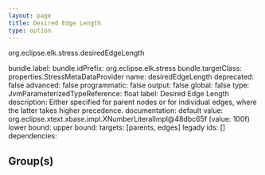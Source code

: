 ```yaml
---
layout: page
title: Desired Edge Length
type: option
---
```

org.eclipse.elk.stress.desiredEdgeLength

bundle.label: 
bundle.idPrefix: org.eclipse.elk.stress
bundle.targetClass: properties.StressMetaDataProvider
name: desiredEdgeLength
deprecated: false
advanced: false
programmatic: false
output: false
global: false
type: JvmParameterizedTypeReference: float
label: Desired Edge Length
description: Either specified for parent nodes or for individual edges, 
        where the latter takes higher precedence.
documentation: 
default value: org.eclipse.xtext.xbase.impl.XNumberLiteralImpl@48dbc65f (value: 100f)
lower bound: 
upper bound: 
targets: [parents, edges]
legady ids: []
dependencies:

## Group(s)


